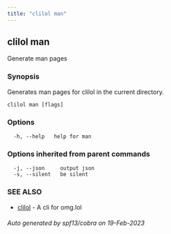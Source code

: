 ```yaml
---
title: "clilol man"
---
```

## clilol man

Generate man pages

### Synopsis

Generates man pages for clilol in the current directory.


```
clilol man [flags]
```

### Options

```
  -h, --help   help for man
```

### Options inherited from parent commands

```
  -j, --json     output json
  -s, --silent   be silent
```

### SEE ALSO

* [clilol](clilol.md)	 - A cli for omg.lol

###### Auto generated by spf13/cobra on 19-Feb-2023
